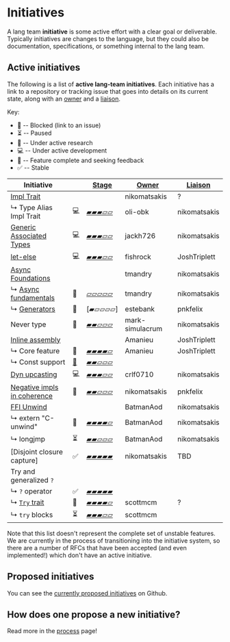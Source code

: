 # Initiatives

A lang team **initiative** is some active effort with a clear goal or deliverable.
Typically initiatives are changes to the language, but they could also be documentation, specifications, or something internal to the lang team.

## Active initiatives

The following is a list of **active lang-team initiatives**. Each initiative has a link to a repository
or tracking issue that goes into details on its current state, along with an [owner] and a [liaison].

Key:

* 🛑 -- Blocked (link to an issue)
* ⏳ -- Paused
* 🔬 -- Under active research
* 💻 -- Under active development
* 🚀 -- Feature complete and seeking feedback
* ✅ -- Stable

| Initiative                    |               | [Stage] | [Owner]         | [Liaison]    |
| ----------------------------- | ------------- | ------- | --------------- | ------------ |
| [Impl Trait]                  |               |         | nikomatsakis    | ?            |
| ↳ Type Alias Impl Trait       | 💻           | [▰▰▰▱▱] | oli-obk         | nikomatsakis |
| [Generic Associated Types]    | 💻           | [▰▰▰▱▱] | jackh726        | nikomatsakis |
| [let-else][#87335]            | 💻           | [▰▰▰▱▱] | fishrock        | JoshTriplett |
| [Async Foundations]           |               |         | tmandry         | nikomatsakis |
| ↳ [Async fundamentals]        | 🔬           | [▱▱▱▱▱] | tmandry         | nikomatsakis |
| ↳ [Generators]                | 🔬           | [▰▱▱▱▱] | estebank        | pnkfelix |
| Never type                    | 🔬           | [▰▰▱▱▱] | mark-simulacrum | nikomatsakis |
| [Inline assembly]             |               |         | Amanieu         | JoshTriplett |
| ↳ Core feature                | 🚀           | [▰▰▰▰▱] | Amanieu         | JoshTriplett |
| ↳ Const support               | [🛑][#76001] | [▰▰▱▱▱] |                 |              |
| [Dyn upcasting]               | 💻           | [▰▰▰▱▱] | crlf0710        | nikomatsakis |
| [Negative impls in coherence] | 🔬           | [▰▰▱▱▱] | nikomatsakis    | pnkfelix     |
| [FFI Unwind]                  |               |         | BatmanAod       | nikomatsakis |
| ↳ extern "C-unwind"           | 🚀           | [▰▰▰▰▱] | BatmanAod       | nikomatsakis |
| ↳ longjmp                     | ⏳             | [▰▰▱▱▱] | BatmanAod       | nikomatsakis |
| [Disjoint closure capture]    | ✅            | [▰▰▰▰▰] | nikomatsakis    | TBD          |
| Try and generalized `?`       |               |         |                 |              |
| ↳ `?` operator                | ✅            | [▰▰▰▰▰] |                 |              |
| ↳ [`Try` trait][#42327]       | 🚀           | [▰▰▰▰▱] | scottmcm        | ?            |
| ↳ `try` blocks                | ⏳             | [▰▰▰▱▱] | scottmcm        |              |

[▱▱▱▱▱]: ./initiatives/process/stages/proposal.md
[▰▰▱▱▱]: ./initiatives/process/stages/experimental.md
[▰▰▰▱▱]: ./initiatives/process/stages/development.md
[▰▰▰▰▱]: ./initiatives/process/stages/feature_complete.md
[▰▰▰▰▰]: ./initiatives/process/stages/stabilized.md
[Stage]: ./initiaives/process/stages.md
[Owner]: ./initiaives/roles/owner.md
[Liaison]: ./initiaives/roles/liaison.md

[#42327]: https://github.com/rust-lang/rust/issues/42327
[#76001]: https://github.com/rust-lang/rust/issues/76001
[Async Foundations]: https://rust-lang.github.io/wg-async-foundations/
[Async Fundamentals]: https://rust-lang.github.io/async-fundamentals-initiative/
[#72016]: https://github.com/rust-lang/rust/issues/72016
[#87335]: https://github.com/rust-lang/rust/issues/87335
[#34511]: https://github.com/rust-lang/rust/issues/34511
[Impl Trait]: https://github.com/rust-lang/impl-trait-initiative
[Generic Associated Types]: https://github.com/nikomatsakis/generic-associated-types-initiative/
[FFI Unwind]: https://github.com/rust-lang/project-ffi-unwind/
[Inline assembly]: https://github.com/rust-lang/project-inline-asm
[Dyn upcasting]: https://github.com/rust-lang/dyn-upcasting-coercion-initiative
[Negative impls in coherence]: https://rust-lang.github.io/negative-impls-initiative/
[Generators]: https://github.com/rust-lang/lang-team/issues/137

Note that this list doesn't represent the complete set of unstable features. We are currently in the process of transitioning into
the initiative system, so there are a number of RFCs that have been accepted (and even implemented!) which don't
have an active initiative.

## Proposed initiatives

You can see the [currently proposed initiatives] on Github.

[currently proposed initiatives]: https://github.com/rust-lang/lang-team/issues?q=is%3Aissue+is%3Aopen+label%3Amajor-change

## How does one propose a new initiative?

Read more in the [process](./initiatives/process.md) page!
